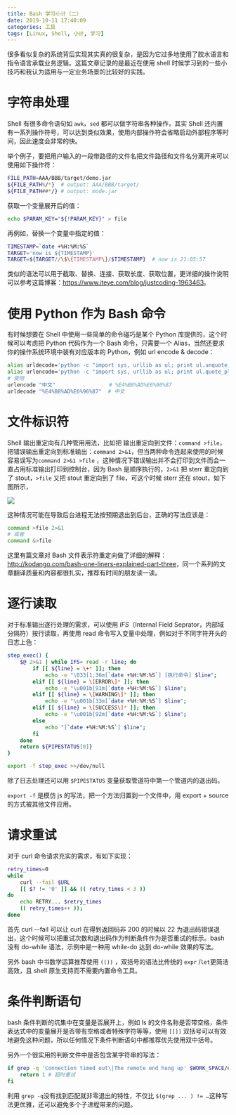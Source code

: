 ```yaml
---
title: Bash 学习小计（二）
date: 2019-10-11 17:40:09
categories: 工具
tags: [Linux, Shell, 小计, 学习]
---
```


很多看似复杂的系统背后实现其实真的很复杂，是因为它过多地使用了胶水语言和指令语言承载业务逻辑。这篇文章记录的是最近在使用 shell 时候学习到的一些小技巧和我认为适用与一定业务场景的比较好的实践。

<!-- more -->

# 字符串处理

Shell 有很多命令语句如 `awk`，`sed` 都可以做字符串各种操作，其实 Shell 还内置有一系列操作符号，可以达到类似效果，使用内部操作符会省略启动外部程序等时间，因此速度会非常的快。

举个例子，要把用户输入的一段带路径的文件名把文件路径和文件名分离开来可以使用如下操作符：

```bash
FILE_PATH=AAA/BBB/target/demo.jar
${FILE_PATH%/*}  # output: AAA/BBB/target/
${FILE_PATH##*/} # output: mode.jar
```

获取一个变量展开后的值：

```bash
echo $PARAM_KEY="${!PARAM_KEY}" > file
```

再例如，替换一个变量中指定的值：	

```bash
TIMESTAMP=`date +%H:%M:%S`
TARGET='now is ${TIMESTAMP}'
TARGET=${TARGET//\$\{TIMESTAMP\}/$TIMESTAMP}  # now is 21:05:57
```

类似的语法可以用于截取、替换、连接、获取长度、获取位置，更详细的操作说明可以参考这篇博客：<https://www.iteye.com/blog/justcoding-1963463>。

# 使用 Python 作为 Bash 命令

有时候想要在 Shell 中使用一些简单的命令碰巧是某个 Python 库提供的，这个时候可以考虑把 Python 代码作为一个 Bash 命令，只需要一个 Alias，当然还要求你的操作系统环境中装有对应版本的 Python，例如 url encode & decode：

```bash
alias urldecode='python -c "import sys, urllib as ul; print ul.unquote_plus(sys.argv[1])"'
alias urlencode='python -c "import sys, urllib as ul; print ul.quote_plus(sys.argv[1])"'
# 使用
urlencode "中文"                 # %E4%B8%AD%E6%96%87
urldecode "%E4%B8%AD%E6%96%87"  # 中文
```

# 文件标识符

Shell 输出重定向有几种管用用法，比如把 输出重定向到文件：`command >file`，把错误输出重定向到标准输出：`command 2>&1`，但当两种命令连起来使用的时候容易误写为`command 2>&1 >file` ，这种情况下错误输出并不会打印到文件而会一直占用标准输出打印到控制台，因为 Bash 是顺序执行的，`2>&1` 把 sterr 重定向到了 stout，`>file` 又把 stout 重定向到了 file，可这个时候 sterr 还在 stout，如下图所示，

![](/images/duplicate-stderr-stdout-stdout-file.png)

这种情况可能在导致后台进程无法按预期退出到后台，正确的写法应该是：

```bash
command >file 2>&1
# 或者
command &>file
```

这里有篇文章对 Bash 文件表示符重定向做了详细的解释：<http://kodango.com/bash-one-liners-explained-part-three>，同一个系列的文章翻译质量和内容都很扎实，推荐有时间的朋友读一读。

# 逐行读取

对于标准输出逐行处理的需求，可以使用 *IFS*（Internal Field Seprator，内部域分隔符）按行读取，再使用 read 命令写入变量中处理，例如对于不同字符开头的日志上色：

```bash
step_exec() {
    $@ 2>&1 | while IFS= read -r line; do
        if [[ ${line} = \+* ]]; then
            echo -e "\033[1;36m[`date +%H:%M:%S`] [执行命令] $line";
        elif [[ ${line} = \[ERROR\]* ]]; then
            echo -e "\u001b[91m[`date +%H:%M:%S`] $line";
        elif [[ ${line} = \[WARNING\]* ]]; then
            echo -e "\u001b[33m[`date +%H:%M:%S`] $line";
        elif [[ ${line} = \[SUCCESS\]* ]]; then
            echo -e "\u001b[92m[`date +%H:%M:%S`] $line";
        else
            echo "[`date +%H:%M:%S`] $line";
        fi
    done
    return ${PIPESTATUS[0]}
}

export -f step_exec >>/dev/null
```

除了日志处理还可以用 `$PIPESTATUS` 变量获取管道符中第一个管道内的退出码。

`export -f` 是模仿 js 的写法，把一个方法归置到一个文件中，用 export + source 的方式被其他文件应用。

# 请求重试

对于 curl 命令请求充实的需求，有如下实现：

```bash
retry_times=0
while
    curl --fail $URL
    [[ $? != '0' ]] && (( retry_times < 3 ))
do
    echo RETRY... $retry_times
    (( retry_times++ ));
done
```

首先 curl --fail 可以让 curl 在得到返回码非 200 的时候以 22 为退出码错误退出，这个时候可以把重试次数和退出码作为判断条件作为是否重试的标示。bash 没有 do-while 语法，示例中是一种用 while-do 达到 do-while 效果的写法。

另外 bash 中书数学运算推荐使用  `(())` ，双括号的语法比传统的 `expr` /`let`更简洁高效，且 shell 原生支持而不需要内置命令工具。

# 条件判断语句

bash 条件判断的坑集中在变量是否展开上，例如 ls 的文件名称是否带空格，条件表达式中的变量展开是否带有空格或者特殊字符等等，使用 `[[]]` 双括号可以有效地避免这种问题，所以任何情况下条件判断语句中都推荐优先使用双中括号。

另外一个很实用的判断文件中是否包含某字符串的写法：

```bash
if grep -q 'Connection timed out\|The remote end hung up' $WORK_SPACE/error; then
    return 1 # 超时重试
fi
```

利用 `grep -q`没有找到匹配就非零退出的特性，不仅比 `$(grep ... ) != …`这种写法更优雅，还可以避免多个子进程带来的问题。